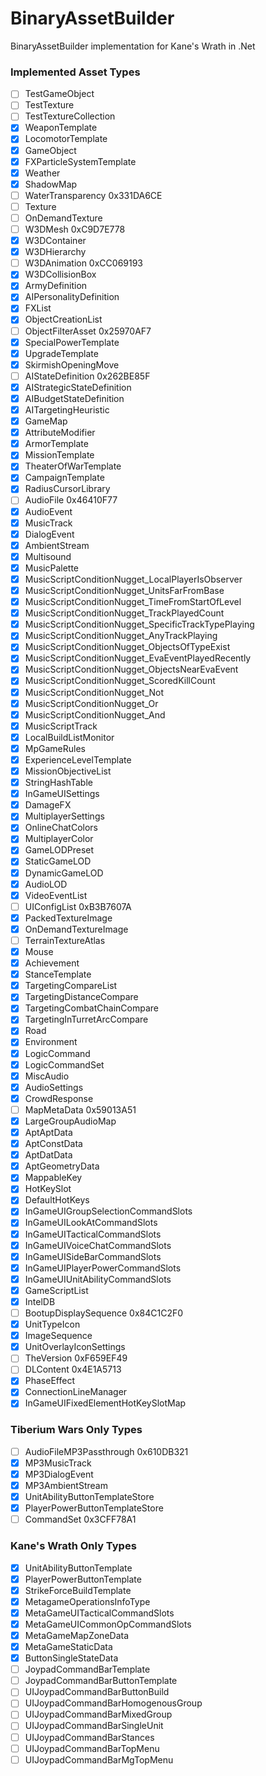 # BinaryAssetBuilder
BinaryAssetBuilder implementation for Kane's Wrath in .Net

### Implemented Asset Types
* [ ] TestGameObject
* [ ] TestTexture
* [ ] TestTextureCollection
* [x] WeaponTemplate
* [x] LocomotorTemplate
* [x] GameObject
* [x] FXParticleSystemTemplate
* [x] Weather
* [x] ShadowMap
* [ ] WaterTransparency                                         0x331DA6CE
* [ ] Texture
* [ ] OnDemandTexture
* [ ] W3DMesh                                                   0xC9D7E778
* [x] W3DContainer
* [x] W3DHierarchy
* [ ] W3DAnimation                                              0xCC069193
* [x] W3DCollisionBox
* [x] ArmyDefinition
* [x] AIPersonalityDefinition
* [x] FXList
* [x] ObjectCreationList
* [ ] ObjectFilterAsset                                         0x25970AF7
* [x] SpecialPowerTemplate
* [x] UpgradeTemplate
* [x] SkirmishOpeningMove
* [ ] AIStateDefinition                                         0x262BE85F
* [x] AIStrategicStateDefinition
* [x] AIBudgetStateDefinition
* [x] AITargetingHeuristic
* [x] GameMap
* [x] AttributeModifier
* [x] ArmorTemplate
* [x] MissionTemplate
* [x] TheaterOfWarTemplate
* [x] CampaignTemplate
* [x] RadiusCursorLibrary
* [ ] AudioFile                                                 0x46410F77
* [x] AudioEvent
* [x] MusicTrack
* [x] DialogEvent
* [x] AmbientStream
* [x] Multisound
* [x] MusicPalette
* [x] MusicScriptConditionNugget_LocalPlayerIsObserver
* [x] MusicScriptConditionNugget_UnitsFarFromBase
* [x] MusicScriptConditionNugget_TimeFromStartOfLevel
* [x] MusicScriptConditionNugget_TrackPlayedCount
* [x] MusicScriptConditionNugget_SpecificTrackTypePlaying
* [x] MusicScriptConditionNugget_AnyTrackPlaying
* [x] MusicScriptConditionNugget_ObjectsOfTypeExist
* [x] MusicScriptConditionNugget_EvaEventPlayedRecently
* [x] MusicScriptConditionNugget_ObjectsNearEvaEvent
* [x] MusicScriptConditionNugget_ScoredKillCount
* [x] MusicScriptConditionNugget_Not
* [x] MusicScriptConditionNugget_Or
* [x] MusicScriptConditionNugget_And
* [x] MusicScriptTrack
* [x] LocalBuildListMonitor
* [x] MpGameRules
* [x] ExperienceLevelTemplate
* [x] MissionObjectiveList
* [x] StringHashTable
* [x] InGameUISettings
* [x] DamageFX
* [x] MultiplayerSettings
* [x] OnlineChatColors
* [x] MultiplayerColor
* [x] GameLODPreset
* [x] StaticGameLOD
* [x] DynamicGameLOD
* [x] AudioLOD
* [x] VideoEventList
* [ ] UIConfigList                                              0xB3B7607A
* [x] PackedTextureImage
* [x] OnDemandTextureImage
* [ ] TerrainTextureAtlas
* [x] Mouse
* [x] Achievement
* [x] StanceTemplate
* [x] TargetingCompareList
* [x] TargetingDistanceCompare
* [x] TargetingCombatChainCompare
* [x] TargetingInTurretArcCompare
* [x] Road
* [x] Environment
* [x] LogicCommand
* [x] LogicCommandSet
* [x] MiscAudio
* [x] AudioSettings
* [x] CrowdResponse
* [ ] MapMetaData                                               0x59013A51
* [x] LargeGroupAudioMap
* [x] AptAptData
* [x] AptConstData
* [x] AptDatData
* [x] AptGeometryData
* [x] MappableKey
* [x] HotKeySlot
* [x] DefaultHotKeys
* [x] InGameUIGroupSelectionCommandSlots
* [x] InGameUILookAtCommandSlots
* [x] InGameUITacticalCommandSlots
* [x] InGameUIVoiceChatCommandSlots
* [x] InGameUISideBarCommandSlots
* [x] InGameUIPlayerPowerCommandSlots
* [x] InGameUIUnitAbilityCommandSlots
* [x] GameScriptList
* [x] IntelDB
* [ ] BootupDisplaySequence                                     0x84C1C2F0
* [x] UnitTypeIcon
* [x] ImageSequence
* [x] UnitOverlayIconSettings
* [ ] TheVersion                                                0xF659EF49
* [ ] DLContent                                                 0x4E1A5713
* [x] PhaseEffect
* [x] ConnectionLineManager
* [x] InGameUIFixedElementHotKeySlotMap

### Tiberium Wars Only Types
* [ ] AudioFileMP3Passthrough                                   0x610DB321
* [x] MP3MusicTrack
* [x] MP3DialogEvent
* [x] MP3AmbientStream
* [x] UnitAbilityButtonTemplateStore
* [x] PlayerPowerButtonTemplateStore
* [ ] CommandSet                                                0x3CFF78A1

### Kane's Wrath Only Types
* [x] UnitAbilityButtonTemplate
* [x] PlayerPowerButtonTemplate
* [x] StrikeForceBuildTemplate
* [x] MetagameOperationsInfoType
* [x] MetaGameUITacticalCommandSlots
* [x] MetaGameUICommonOpCommandSlots
* [x] MetaGameMapZoneData
* [x] MetaGameStaticData
* [x] ButtonSingleStateData
* [ ] JoypadCommandBarTemplate
* [ ] JoypadCommandBarButtonTemplate
* [ ] UIJoypadCommandBarButtonBuild
* [ ] UIJoypadCommandBarHomogenousGroup
* [ ] UIJoypadCommandBarMixedGroup
* [ ] UIJoypadCommandBarSingleUnit
* [ ] UIJoypadCommandBarStances
* [ ] UIJoypadCommandBarTopMenu
* [ ] UIJoypadCommandBarMgTopMenu

